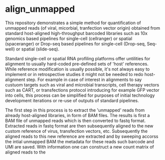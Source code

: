 # align_unmapped
This repository demonstrates a simple method for quantification of unmapped reads (of viral, micorbial, tranfection vector origin) obtained 
from standard host-aligned high-throughput barcoded libraries such as 10x genomics based pipelines for single-cell (cellranger) or spatial 
(spaceranger) or Drop-seq based pipelines for single-cell (Drop-seq, Seq-well) or spatial  (slide-seq).

Standard single-cell or spatial RNA profiling platforms offer untilities for alignment to usually hard-coded pre-defined sets of 'host' references.
While reference modification is usually possible, it's not always easy to implement or in retrospective studies it might not be needed to redo 
host-alignment step. For example in case of interest in alignments to say custuom targets such as viral and microbial transcripts, cell therapy vectors such as CART, or transfections protocol introducing for example 
GFP vector into cells, this process can be simplified for purposes of initial technology development iterations or re-use of outputs of standard pipelines.

The first step in this process is to extract the 'unmapped' reads from  already host-aligned libraries, in form of BAM files. The results is first a BAM 
file of unmapped reads which is then converted to fastq format. Extracted reads in fastq format are then subsequently aligned to the new custom 
reference of virus, transfection vectors, etc. Subsequently the aligned reads to this new reference are extracted and by sweeping accorss the intial 
unmapped BAM the metadata for these reads such barcode and UMI are saved. With information one can construct a new count matrix of aligned reads to the 
